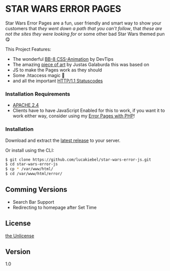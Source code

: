 # STAR WARS ERROR PAGES


Star Wars Error Pages are a fun, user friendly and smart way to show your customers that *they went down a path that you can't follow*, that *these are not the sites they were looking for* or some other bad Star Wars themed pun 😋

This Project Features:
  - The wonderful [BB-8 CSS-Animation](https://www.youtube.com/watch?v=QZdj42liTtU) by DevTips
  - The amazing [piece of art](https://dribbble.com/shots/2408834-BB-8) by Justas Galaburda this was based on
  - JS to make the Pages work as they should
  - Some .htaccess magic 🙌
  - and all the important [HTTP/1.1 Statuscodes](https://www.w3.org/Protocols/rfc2616/rfc2616-sec10.html)

### Installation Requirements

* [APACHE 2.4](https://httpd.apache.org/)
* Clients have to have JavaScript Enabled for this to work, if you want it to work either way, consider using my [Error Pages with PHP](https://github.com/lucakiebel/sw-error-pages/)!

### Installation

Download and extract the [latest release](https://github.com/lucakiebel/star-wars-error-js/archive/master.zip) to your server.

Or install using the CLI:

```sh
$ git clone https://github.com/lucakiebel/star-wars-error-js.git
$ cd star-wars-error-js
$ cp * /var/www/html/
$ cd /var/www/html/error/
```



## Comming Versions

* Search Bar Support 
* Redirecting to homepage after Set Time

License
----

[the Unlicense](http://unlicense.org)

Version
----

1.0
